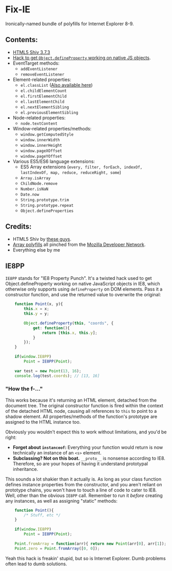 Fix-IE
======

Ironically-named bundle of polyfills for Internet Explorer 8-9.


Contents:
---------
* [HTML5 Shiv 3.7.3](https://github.com/aFarkas/html5shiv)
* [Hack to get `Object.defineProperty` working on native JS objects](#ie8pp).
* EventTarget methods:
	- `addEventListener`
	- `removeEventListener`
* Element-related properties:
	- `el.classList` ([Also available here](https://github.com/Alhadis/DOMTokenList))
	- `el.childElementCount`
	- `el.firstElementChild`
	- `el.lastElementChild`
	- `el.nextElementSibling`
	- `el.previousElementSibling`
* Node-related properties:
	- `node.textContent`
* Window-related properties/methods:
	- `window.getComputedStyle`
	- `window.innerWidth`
	- `window.innerHeight`
	- `window.pageXOffset`
	- `window.pageYOffset`
* Various ES5/ES6 language extensions:
	- ES5 Array extensions (`every, filter, forEach, indexOf, lastIndexOf, map, reduce, reduceRight, some`)
	- `Array.isArray`
	- `ChildNode.remove`
	- `Number.isNaN`
	- `Date.now`
	- `String.prototype.trim`
	- `String.prototype.repeat`
	- `Object.defineProperties`


Credits:
--------

* HTML5 Shiv by [these guys](https://github.com/aFarkas/html5shiv).
* [Array polyfills](src/es5-arrays.js) all pinched from the [Mozilla Developer Network](https://developer.mozilla.org/en-US/docs/Web/JavaScript/Reference/Global_Objects/Array).
* Everything else by me



IE8PP
------
`IE8PP` stands for "IE8 Property Punch". It's a twisted hack used to get Object.defineProperty working on native JavaScript objects in IE8, which otherwise only supports
using `defineProperty` on DOM elements. Pass it a constructor function, and use the returned value to overwrite the original:

```js
	function Point(x, y){
		this.x = x;
		this.y = y;
		
		Object.defineProperty(this, "coords", {
			get: function(){
				return [this.x, this.y];
			}
		});
	}
	
	if(window.IE8PP)
		Point = IE8PP(Point);
	
	var test = new Point(13, 16);
	console.log(test.coords); // [13, 16]
```

### "How the f-..."
This works because it's returning an HTML element, detached from the document tree. The original constructor function is fired within the context of the detached HTML node, causing all references to `this` to point to a shadow element. All properties/methods of the function's prototype are assigned to the HTML instance too.

Obviously you wouldn't expect this to work without limitations, and you'd be right:
* **Forget about `instanceof`:** Everything your function would return is now technically an instance of an `<s>` element.
* **Subclassing? Not on this boat.** `__proto__` is nonsense according to IE8. Therefore, so are your hopes of having it understand prototypal inheritance.

This sounds a lot shakier than it actually is. As long as your class function defines instance properties from the constructor, and you aren't reliant on prototype chains,
you won't have to touch a line of code to cater to IE8. Well, other than the obvious `IE8PP` call. Remember to run it *before* creating any instances, as well as assigning "static" methods:
```js
	function Point(){
		/* Stuff, etc */
	}
	
	if(window.IE8PP)
		Point = IE8PP(Point);
	
	Point.fromArray = function(arr){ return new Point(arr[0], arr[1]); }
	Point.zero = Point.fromArray([0, 0]);
```
Yeah this hack is freakin' stupid, but so is Internet Explorer. Dumb problems often lead to dumb solutions.
